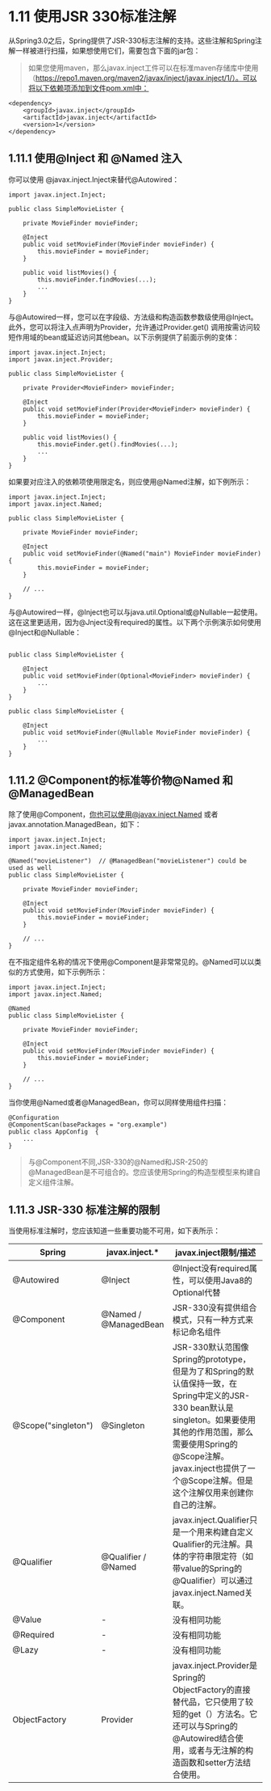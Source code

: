 # 1.11 使用JSR 330标准注解

从Spring3.0之后，Spring提供了JSR-330标志注解的支持。这些注解和Spring注解一样被进行扫描，如果想使用它们，需要包含下面的jar包：

>如果您使用maven，那么javax.inject工件可以在标准maven存储库中使用（https://repo1.maven.org/maven2/javax/inject/javax.inject/1/）。可以将以下依赖项添加到文件pom.xml中：

~~~
<dependency>
    <groupId>javax.inject</groupId>
    <artifactId>javax.inject</artifactId>
    <version>1</version>
</dependency>
~~~


## 1.11.1 使用@Inject 和 @Named 注入

你可以使用 @javax.inject.Inject来替代@Autowired：

~~~
import javax.inject.Inject;

public class SimpleMovieLister {

    private MovieFinder movieFinder;

    @Inject
    public void setMovieFinder(MovieFinder movieFinder) {
        this.movieFinder = movieFinder;
    }

    public void listMovies() {
        this.movieFinder.findMovies(...);
        ...
    }
}

~~~

与@Autowired一样，您可以在字段级、方法级和构造函数参数级使用@Inject。此外，您可以将注入点声明为Provider，允许通过Provider.get() 调用按需访问较短作用域的bean或延迟访问其他bean。以下示例提供了前面示例的变体：

~~~
import javax.inject.Inject;
import javax.inject.Provider;

public class SimpleMovieLister {

    private Provider<MovieFinder> movieFinder;

    @Inject
    public void setMovieFinder(Provider<MovieFinder> movieFinder) {
        this.movieFinder = movieFinder;
    }

    public void listMovies() {
        this.movieFinder.get().findMovies(...);
        ...
    }
}
~~~

如果要对应注入的依赖项使用限定名，则应使用@Named注解，如下例所示：

~~~
import javax.inject.Inject;
import javax.inject.Named;

public class SimpleMovieLister {

    private MovieFinder movieFinder;

    @Inject
    public void setMovieFinder(@Named("main") MovieFinder movieFinder) {
        this.movieFinder = movieFinder;
    }

    // ...
}
~~~

与@Autowired一样，@Inject也可以与java.util.Optional或@Nullable一起使用。这在这里更适用，因为@Jnject没有required的属性。以下两个示例演示如何使用@Inject和@Nullable：

~~~

public class SimpleMovieLister {

    @Inject
    public void setMovieFinder(Optional<MovieFinder> movieFinder) {
        ...
    }
}
~~~

~~~
public class SimpleMovieLister {

    @Inject
    public void setMovieFinder(@Nullable MovieFinder movieFinder) {
        ...
    }
}
~~~

## 1.11.2 @Component的标准等价物@Named 和 @ManagedBean

除了使用@Component，你也可以使用@javax.inject.Named 或者 javax.annotation.ManagedBean，如下：

~~~
import javax.inject.Inject;
import javax.inject.Named;

@Named("movieListener")  // @ManagedBean("movieListener") could be used as well
public class SimpleMovieLister {

    private MovieFinder movieFinder;

    @Inject
    public void setMovieFinder(MovieFinder movieFinder) {
        this.movieFinder = movieFinder;
    }

    // ...
}
~~~

在不指定组件名称的情况下使用@Component是非常常见的。@Named可以以类似的方式使用，如下示例所示：

~~~
import javax.inject.Inject;
import javax.inject.Named;

@Named
public class SimpleMovieLister {

    private MovieFinder movieFinder;

    @Inject
    public void setMovieFinder(MovieFinder movieFinder) {
        this.movieFinder = movieFinder;
    }

    // ...
}
~~~

当你使用@Named或者@ManagedBean，你可以同样使用组件扫描：

~~~
@Configuration
@ComponentScan(basePackages = "org.example")
public class AppConfig  {
    ...
}
~~~

>与@Component不同,JSR-330的@Named和JSR-250的@ManagedBean是不可组合的。您应该使用Spring的构造型模型来构建自定义组件注解。

## 1.11.3 JSR-330 标准注解的限制

当使用标准注解时，您应该知道一些重要功能不可用，如下表所示：

Spring|javax.inject.*|javax.inject限制/描述
-|-|-|
@Autowired| @Inject|@Inject没有required属性，可以使用Java8的Optional代替
@Component|	@Named / @ManagedBean | JSR-330没有提供组合模式，只有一种方式来标记命名组件
@Scope("singleton")|@Singleton|JSR-330默认范围像Spring的prototype，但是为了和Spring的默认值保持一致，在Spring中定义的JSR-330 bean默认是singleton。如果要使用其他的作用范围，那么需要使用Spring的@Scope注解。javax.inject也提供了一个@Scope注解。但是这个注解仅用来创建你自己的注解。
@Qualifier|@Qualifier / @Named|javax.inject.Qualifier只是一个用来构建自定义Qualifier的元注解。具体的字符串限定符（如带value的Spring的@Qualifier）可以通过javax.inject.Named关联。
@Value|-|没有相同功能
@Required|-|没有相同功能
@Lazy|-|没有相同功能
ObjectFactory|Provider|javax.inject.Provider是Spring的ObjectFactory的直接替代品，它只使用了较短的get（）方法名。它还可以与Spring的@Autowired结合使用，或者与无注解的构造函数和setter方法结合使用。




